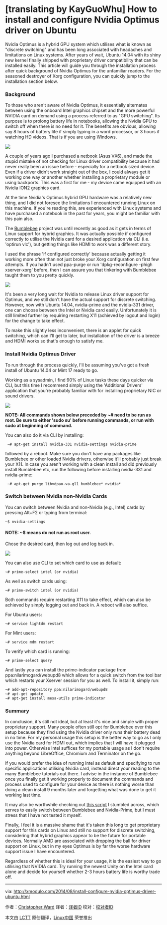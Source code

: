 [translating by KayGuoWhu]
How to install and configure Nvidia Optimus driver on Ubuntu
================================================================================
Nvidia Optimus is a hybrid GPU system which utilises what is known as "discrete switching" and has been long associated with headaches and limitations on Linux systems. After years of wait, Ubuntu 14.04 with its shiny new kernel finally shipped with proprietary driver compatibility that can be installed easily. This article will guide you through the installation process after quick background of Nvidia Optimus for the unfamiliar readers. For the seasoned destroyer of Xorg configuration, you can quickly jump to the installation section below.

### Background ###

To those who aren't aware of Nvidia Optimus, it essentially alternates between using the onboard Intel graphics chipset and the more powerful NVIDIA card on demand using a process referred to as "GPU switching". Its purpose is to prolong battery life in notebooks, allowing the Nvidia GPU to switch off when there is no need for it. The benefits are obvious, allowing say 8 hours of battery life if simply typing in a word processor, or 3 hours if watching HD videos. That is if you are using Windows.

![](https://farm6.staticflickr.com/5581/14612159387_2e89a52085_z.jpg)

A couple of years ago I purchased a netbook (Asus VX6), and made the stupid mistake of not checking for Linux driver compatibility because it had never really been an issue before - especially for a netbook sized device. Even if a driver didn't work straight out of the box, I could always get it working one way or another whether installing a proprietary module or using backports. This was a first for me - my device came equipped with an Nvidia ION2 graphics card.

At the time Nvidia's Optimus hybrid GPU hardware was a relatively new thing, and I did not foresee the limitations I encountered running Linux on this machine. If you're reading this, are experienced with Linux systems and have purchased a notebook in the past for years, you might be familiar with this pain also.

The [Bumblebee][1] project was until recently as good as it gets in terms of Linux support for hybrid graphics. It was actually possible if configured correctly to utilise the Nvidia card for a desired application via CLI (i.e. 'optirun vlc'), but getting things like HDMI to work was a different story.

I used the phrase 'if configured correctly' because actually getting it working more often than not just broke your Xorg configuration on first few attempts. If you hadn't used ppa-purge or run 'dpkg-reconfigure -phigh xserver-xorg' before, then I can assure you that tinkering with Bumblebee taught them to you pretty quickly.

[![](https://farm6.staticflickr.com/5588/14798680495_947c38b043_o.png)][2]

It's been a very long wait for Nvidia to release Linux driver support for Optimus, and we still don't have the actual support for discrete switching. However, now with Ubuntu 14.04, nvidia-prime and the nvidia-331 driver, one can choose between the Intel or Nvidia card easily. Unfortunately it is still limited further by requiring restarting X11 (achieved by logout and login) for the change to take effect.

To make this slightly less inconvenient, there is an applet for quick switching, which can I'll get to later, but installation of the driver is a breeze and HDMI works so that's enough to satisfy me.

### Install Nvidia Optimus Driver ###

To run through the process quickly, I'll be assuming you've got a fresh install of Ubuntu 14.04 or Mint 17 ready to go.

Working as a sysadmin, I find 90% of Linux tasks these days quicker via CLI, but this time I recommend simply using the 'Additional Drivers' application that you're probably familiar with for installing proprietary NIC or sound drivers.

![](https://farm4.staticflickr.com/3886/14795564221_753f9e2d99_z.jpg)

**NOTE: All commands shown below preceded by ~# need to be run as root. Be sure to either 'sudo su' before running commands, or run with sudo at beginning of command.**

You can also do it via CLI by installing:

     ~# apt-get install nvidia-331 nvidia-settings nvidia-prime 

followed by a reboot. Make sure you don't have any packages like Bumblebee or other loaded Nvidia drivers, otherwise it'll probably just break your X11. In case you aren't working with a clean install and did previously install Bumblebee etc, run the following before installing nvidia-331 and nvidia-prime:

     ~# apt-get purge libvdpau-va-gl1 bumblebee* nvidia* 

### Switch between Nvidia non-Nvidia Cards ###

You can switch between Nvidia and non-Nvidia (e.g., Intel) cards by pressing Alt+F2 or typing from terminal:

    ~$ nvidia-settings 

#### NOTE: ~$ means do not run as root user. ####

Chose the desired card, then log out and log back in.

![](https://farm4.staticflickr.com/3921/14796320814_de5c9882c2_z.jpg)

You can also use CLI to set which card to use as default:

    ~# prime-select intel (or nvidia)

As well as switch cards using:

    ~# prime-switch intel (or nvidia)

Both commands require restarting X11 to take effect, which can also be achieved by simply logging out and back in. A reboot will also suffice.

For Ubuntu users:

    ~# service lightdm restart

For Mint users:

    ~# service mdm restart

To verify which card is running:

    ~# prime-select query

And lastly you can install the prime-indicator package from ppa:nilarimogard/webupd8 which allows for a quick switch from the tool bar which restarts your Xserver session for you as well. To install it, simply run:

    ~# add-apt-repository ppa:nilarimogard/webupd8
    ~# apt-get update
    ~# apt-get install mesa-utils prime-indicator 

### Summary ###

In conclusion, it's still not ideal, but at least it's nice and simple with proper proprietary support. Many people often still opt for Bumblebee over this setup because they find using the Nvidia driver only runs their battery dead in no time. For my personal usage this setup is the better way to go as I only use the Nvidia card for HDMI out, which implies that I will have it plugged into power. Otherwise Intel suffices for my portable usage as I don't require anything beyond LibreOffice, Chromium and Terminator on the go.

If you would prefer the idea of running Intel as default and specifying to run specific applications utilising Nvidia card, instead direct your reading to the many Bumblebee tutorials out there. I advise in the instance of Bumblebee once you finally get it working properly to document the commands and process used to configure for your device as there is nothing worse than doing a clean install 9 months later and forgetting what was done to get it working last time.

It may also be worthwhile checking out [this script][3] I stumbled across, which serves to easily switch between Bumblebee and Nvidia-Prime, but I must stress that I have not tested it myself.

Finally, I feel it is a massive shame that it's taken this long to get proprietary support for this cards on Linux and still no support for discrete switching, considering that hybrid graphics appear to be the future for portable devices. Normally AMD are associated with dropping the ball for driver support on Linux, but in my eyes Optimus is by far the worse hardware support issue I have encountered.

Regardless of whether this is ideal for your usage, it is the easiest way to go utilising that NVIDIA card. Try running the newest Unity on the Intel card alone and decide for yourself whether 2-3 hours battery life is worthy trade off.

--------------------------------------------------------------------------------

via: http://xmodulo.com/2014/08/install-configure-nvidia-optimus-driver-ubuntu.html

作者：[Christopher Ward][a]
译者：[译者ID](https://github.com/译者ID)
校对：[校对者ID](https://github.com/校对者ID)

本文由 [LCTT](https://github.com/LCTT/TranslateProject) 原创翻译，[Linux中国](http://linux.cn/) 荣誉推出

[a]:http://xmodulo.com/author/christopher
[1]:http://bumblebee-project.org/
[2]:http://xkcd.com/963
[3]:https://devtalk.nvidia.com/default/topic/705993/easy-switch-between-bumblebee-and-nvidia-prime/